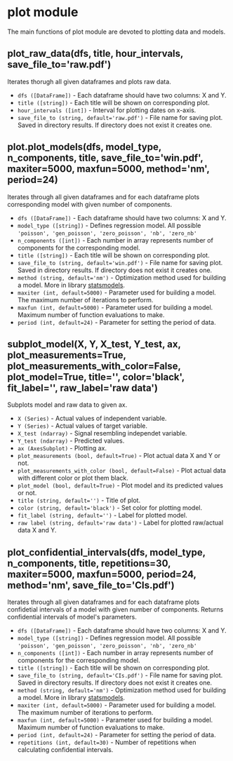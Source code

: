 # plot module
The main functions of plot module are devoted to plotting data and models.

## plot_raw_data(dfs, title, hour_intervals, save_file_to='raw.pdf')
Iterates thorugh all given dataframes and plots raw data.
* `dfs ([DataFrame])` - Each dataframe should have two columns: X and Y.
* `title ([string])` - Each title will be shown on corresponding plot.
* `hour_intervals ([int])` - Interval for plotting dates on x-axis.
* `save_file_to (string, default='raw.pdf')` - File name for saving plot. Saved in directory results. If directory does not exist it creates one.

## plot.plot_models(dfs, model_type, n_components, title, save_file_to='win.pdf', maxiter=5000, maxfun=5000, method='nm', period=24)
Iterates through all given dataframes and for each dataframe plots corresponding model with given number of components.
* `dfs ([DataFrame])` - Each dataframe should have two columns: X and Y.
* `model_type ([string])` - Defines regression model. All possible `'poisson', 'gen_poisson', 'zero_poisson', 'nb', 'zero_nb'`
* `n_components ([int])` - Each number in array represents number of components for the corresponding model.
* `title ([string])` - Each title will be shown on corresponding plot.
* `save_file_to (string, default='win.pdf')` - File name for saving plot. Saved in directory results. If directory does not exist it creates one.
* `method (string, default='nm')` - Optimization method used for building a model. More in library [statsmodels](https://www.statsmodels.org/stable/generated/statsmodels.discrete.discrete_model.Logit.fit.html).
* `maxiter (int, default=5000)` - Parameter used for building a model. The maximum number of iterations to perform.
* `maxfun (int, default=5000)` - Parameter used for building a model. Maximum number of function evaluations to make.
* `period (int, default=24)` - Parameter for setting the period of data.

## subplot_model(X, Y, X_test, Y_test, ax, plot_measurements=True, plot_measurements_with_color=False, plot_model=True, title='', color='black', fit_label='', raw_label='raw data')
Subplots model and raw data to given ax.
* `X (Series)` - Actual values of independent variable.
* `Y (Series)` - Actual values of target variable.
* `X_test (ndarray)` - Signal resembling independet variable.
* `Y_test (ndarray)` - Predicted values.
* `ax (AxesSubplot)` - Plotting ax.
* `plot_measurements (bool, default=True)` - Plot actual data X and Y or not.
* `plot_measurements_with_color (bool, default=False)` - Plot actual data with different color or plot them black.
* `plot_model (bool, default=True)` - Plot model and its predicted values or not.
* `title (string, default='')` - Title of plot.
* `color (string, default='black')` - Set color for plotting model.
* `fit_label (string, default='')` - Label for plotted model.
* `raw label (string, default='raw data')` - Label for plotted raw/actual data X and Y.

## plot_confidential_intervals(dfs, model_type, n_components, title, repetitions=30, maxiter=5000, maxfun=5000, period=24, method='nm', save_file_to='CIs.pdf')
Iterates through all given dataframes and for each dataframe plots confidetial intervals of a model with given number of components. Returns confidential intervals of model's parameters.
* `dfs ([DataFrame])` - Each dataframe should have two columns: X and Y.
* `model_type ([string])` - Defines regression model. All possible `'poisson', 'gen_poisson', 'zero_poisson', 'nb', 'zero_nb'`
* `n_components ([int])` - Each number in array represents number of components for the corresponding model.
* `title ([string])` - Each title will be shown on corresponding plot.
* `save_file_to (string, default='CIs.pdf')` - File name for saving plot. Saved in directory results. If directory does not exist it creates one.
* `method (string, default='nm')` - Optimization method used for building a model. More in library [statsmodels](https://www.statsmodels.org/stable/generated/statsmodels.discrete.discrete_model.Logit.fit.html).
* `maxiter (int, default=5000)` - Parameter used for building a model. The maximum number of iterations to perform.
* `maxfun (int, default=5000)` - Parameter used for building a model. Maximum number of function evaluations to make.
* `period (int, default=24)` - Parameter for setting the period of data.
* `repetitions (int, default=30)` - Number of repetitions when calculating confidential intervals.
